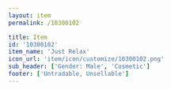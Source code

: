 ```yaml
---
layout: item
permalink: /10300102

title: Item
id: '10300102'
item_name: 'Just Relax'
icon_url: 'item/icon/customize/10300102.png'
sub_header: ['Gender: Male', 'Cosmetic']
footer: ['Untradable, Unsellable']
---
```

